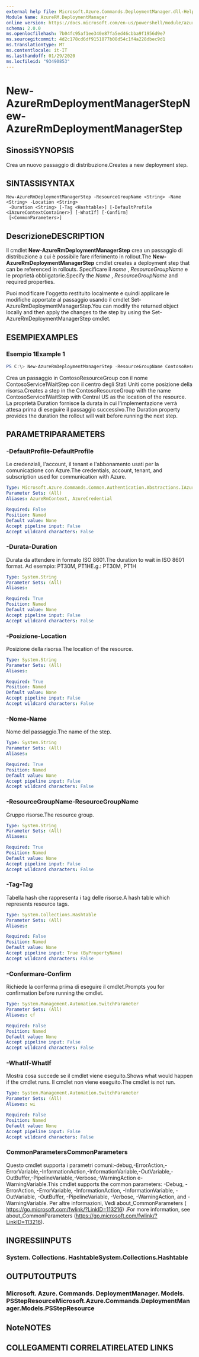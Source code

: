 ```yaml
---
external help file: Microsoft.Azure.Commands.DeploymentManager.dll-Help.xml
Module Name: AzureRM.DeploymentManager
online version: https://docs.microsoft.com/en-us/powershell/module/azurerm.deploymentmanager/new-azurermdeploymentmanagerstep
schema: 2.0.0
ms.openlocfilehash: 7b04fc95af1ee340e87fa5ed46cbba9f1956d9e7
ms.sourcegitcommit: 4d2c178cd6df9151877b08d54c1f4a228dbec9d1
ms.translationtype: MT
ms.contentlocale: it-IT
ms.lasthandoff: 01/29/2020
ms.locfileid: "93490853"
---
```

# <span data-ttu-id="28a4d-101">New-AzureRmDeploymentManagerStep</span><span class="sxs-lookup"><span data-stu-id="28a4d-101">New-AzureRmDeploymentManagerStep</span></span>

## <span data-ttu-id="28a4d-102">Sinossi</span><span class="sxs-lookup"><span data-stu-id="28a4d-102">SYNOPSIS</span></span>
<span data-ttu-id="28a4d-103">Crea un nuovo passaggio di distribuzione.</span><span class="sxs-lookup"><span data-stu-id="28a4d-103">Creates a new deployment step.</span></span>

## <span data-ttu-id="28a4d-104">SINTASSI</span><span class="sxs-lookup"><span data-stu-id="28a4d-104">SYNTAX</span></span>

```
New-AzureRmDeploymentManagerStep -ResourceGroupName <String> -Name <String> -Location <String>
 -Duration <String> [-Tag <Hashtable>] [-DefaultProfile <IAzureContextContainer>] [-WhatIf] [-Confirm]
 [<CommonParameters>]
```

## <span data-ttu-id="28a4d-105">Descrizione</span><span class="sxs-lookup"><span data-stu-id="28a4d-105">DESCRIPTION</span></span>
<span data-ttu-id="28a4d-106">Il cmdlet **New-AzureRmDeploymentManagerStep** crea un passaggio di distribuzione a cui è possibile fare riferimento in rollout.</span><span class="sxs-lookup"><span data-stu-id="28a4d-106">The **New-AzureRmDeploymentManagerStep** cmdlet creates a deployment step that can be referenced in rollouts.</span></span>
<span data-ttu-id="28a4d-107">Specificare il *nome* , *ResourceGroupName* e le proprietà obbligatorie.</span><span class="sxs-lookup"><span data-stu-id="28a4d-107">Specify the *Name* , *ResourceGroupName* and required properties.</span></span>

<span data-ttu-id="28a4d-108">Puoi modificare l'oggetto restituito localmente e quindi applicare le modifiche apportate al passaggio usando il cmdlet Set-AzureRmDeploymentManagerStep.</span><span class="sxs-lookup"><span data-stu-id="28a4d-108">You can modify the returned object locally and then apply the changes to the step by using the Set-AzureRmDeploymentManagerStep cmdlet.</span></span>

## <span data-ttu-id="28a4d-109">ESEMPI</span><span class="sxs-lookup"><span data-stu-id="28a4d-109">EXAMPLES</span></span>

### <span data-ttu-id="28a4d-110">Esempio 1</span><span class="sxs-lookup"><span data-stu-id="28a4d-110">Example 1</span></span>
```powershell
PS C:\> New-AzureRmDeploymentManagerStep -ResourceGroupName ContosoResourceGroup -Name ContosoService1WaitStep -Location "Central US" -Duration PT20M
```

<span data-ttu-id="28a4d-111">Crea un passaggio in ContosoResourceGroup con il nome ContosoService1WaitStep con il centro degli Stati Uniti come posizione della risorsa.</span><span class="sxs-lookup"><span data-stu-id="28a4d-111">Creates a step in the ContosoResourceGroup with the name ContosoService1WaitStep with Central US as the location of the resource.</span></span> <span data-ttu-id="28a4d-112">La proprietà Duration fornisce la durata in cui l'implementazione verrà attesa prima di eseguire il passaggio successivo.</span><span class="sxs-lookup"><span data-stu-id="28a4d-112">The Duration property provides the duration the rollout will wait before running the next step.</span></span>

## <span data-ttu-id="28a4d-113">PARAMETRI</span><span class="sxs-lookup"><span data-stu-id="28a4d-113">PARAMETERS</span></span>

### <span data-ttu-id="28a4d-114">-DefaultProfile</span><span class="sxs-lookup"><span data-stu-id="28a4d-114">-DefaultProfile</span></span>
<span data-ttu-id="28a4d-115">Le credenziali, l'account, il tenant e l'abbonamento usati per la comunicazione con Azure.</span><span class="sxs-lookup"><span data-stu-id="28a4d-115">The credentials, account, tenant, and subscription used for communication with Azure.</span></span>

```yaml
Type: Microsoft.Azure.Commands.Common.Authentication.Abstractions.IAzureContextContainer
Parameter Sets: (All)
Aliases: AzureRmContext, AzureCredential

Required: False
Position: Named
Default value: None
Accept pipeline input: False
Accept wildcard characters: False
```

### <span data-ttu-id="28a4d-116">-Durata</span><span class="sxs-lookup"><span data-stu-id="28a4d-116">-Duration</span></span>
<span data-ttu-id="28a4d-117">Durata da attendere in formato ISO 8601.</span><span class="sxs-lookup"><span data-stu-id="28a4d-117">The duration to wait in ISO 8601 format.</span></span>
<span data-ttu-id="28a4d-118">Ad esempio: PT30M, PT1H</span><span class="sxs-lookup"><span data-stu-id="28a4d-118">E.g.: PT30M, PT1H</span></span>

```yaml
Type: System.String
Parameter Sets: (All)
Aliases:

Required: True
Position: Named
Default value: None
Accept pipeline input: False
Accept wildcard characters: False
```

### <span data-ttu-id="28a4d-119">-Posizione</span><span class="sxs-lookup"><span data-stu-id="28a4d-119">-Location</span></span>
<span data-ttu-id="28a4d-120">Posizione della risorsa.</span><span class="sxs-lookup"><span data-stu-id="28a4d-120">The location of the resource.</span></span>

```yaml
Type: System.String
Parameter Sets: (All)
Aliases:

Required: True
Position: Named
Default value: None
Accept pipeline input: False
Accept wildcard characters: False
```

### <span data-ttu-id="28a4d-121">-Nome</span><span class="sxs-lookup"><span data-stu-id="28a4d-121">-Name</span></span>
<span data-ttu-id="28a4d-122">Nome del passaggio.</span><span class="sxs-lookup"><span data-stu-id="28a4d-122">The name of the step.</span></span>

```yaml
Type: System.String
Parameter Sets: (All)
Aliases:

Required: True
Position: Named
Default value: None
Accept pipeline input: False
Accept wildcard characters: False
```

### <span data-ttu-id="28a4d-123">-ResourceGroupName</span><span class="sxs-lookup"><span data-stu-id="28a4d-123">-ResourceGroupName</span></span>
<span data-ttu-id="28a4d-124">Gruppo risorse.</span><span class="sxs-lookup"><span data-stu-id="28a4d-124">The resource group.</span></span>

```yaml
Type: System.String
Parameter Sets: (All)
Aliases:

Required: True
Position: Named
Default value: None
Accept pipeline input: False
Accept wildcard characters: False
```

### <span data-ttu-id="28a4d-125">-Tag</span><span class="sxs-lookup"><span data-stu-id="28a4d-125">-Tag</span></span>
<span data-ttu-id="28a4d-126">Tabella hash che rappresenta i tag delle risorse.</span><span class="sxs-lookup"><span data-stu-id="28a4d-126">A hash table which represents resource tags.</span></span>

```yaml
Type: System.Collections.Hashtable
Parameter Sets: (All)
Aliases:

Required: False
Position: Named
Default value: None
Accept pipeline input: True (ByPropertyName)
Accept wildcard characters: False
```

### <span data-ttu-id="28a4d-127">-Confermare</span><span class="sxs-lookup"><span data-stu-id="28a4d-127">-Confirm</span></span>
<span data-ttu-id="28a4d-128">Richiede la conferma prima di eseguire il cmdlet.</span><span class="sxs-lookup"><span data-stu-id="28a4d-128">Prompts you for confirmation before running the cmdlet.</span></span>

```yaml
Type: System.Management.Automation.SwitchParameter
Parameter Sets: (All)
Aliases: cf

Required: False
Position: Named
Default value: None
Accept pipeline input: False
Accept wildcard characters: False
```

### <span data-ttu-id="28a4d-129">-WhatIf</span><span class="sxs-lookup"><span data-stu-id="28a4d-129">-WhatIf</span></span>
<span data-ttu-id="28a4d-130">Mostra cosa succede se il cmdlet viene eseguito.</span><span class="sxs-lookup"><span data-stu-id="28a4d-130">Shows what would happen if the cmdlet runs.</span></span>
<span data-ttu-id="28a4d-131">Il cmdlet non viene eseguito.</span><span class="sxs-lookup"><span data-stu-id="28a4d-131">The cmdlet is not run.</span></span>

```yaml
Type: System.Management.Automation.SwitchParameter
Parameter Sets: (All)
Aliases: wi

Required: False
Position: Named
Default value: None
Accept pipeline input: False
Accept wildcard characters: False
```

### <span data-ttu-id="28a4d-132">CommonParameters</span><span class="sxs-lookup"><span data-stu-id="28a4d-132">CommonParameters</span></span>
<span data-ttu-id="28a4d-133">Questo cmdlet supporta i parametri comuni:-debug,-ErrorAction,-ErrorVariable,-InformationAction,-InformationVariable,-OutVariable,-OutBuffer,-PipelineVariable,-Verbose,-WarningAction e-WarningVariable.</span><span class="sxs-lookup"><span data-stu-id="28a4d-133">This cmdlet supports the common parameters: -Debug, -ErrorAction, -ErrorVariable, -InformationAction, -InformationVariable, -OutVariable, -OutBuffer, -PipelineVariable, -Verbose, -WarningAction, and -WarningVariable.</span></span>
<span data-ttu-id="28a4d-134">Per altre informazioni, Vedi about_CommonParameters ( https://go.microsoft.com/fwlink/?LinkID=113216) .</span><span class="sxs-lookup"><span data-stu-id="28a4d-134">For more information, see about_CommonParameters (https://go.microsoft.com/fwlink/?LinkID=113216).</span></span>

## <span data-ttu-id="28a4d-135">INGRESSI</span><span class="sxs-lookup"><span data-stu-id="28a4d-135">INPUTS</span></span>

### <span data-ttu-id="28a4d-136">System. Collections. Hashtable</span><span class="sxs-lookup"><span data-stu-id="28a4d-136">System.Collections.Hashtable</span></span>

## <span data-ttu-id="28a4d-137">OUTPUT</span><span class="sxs-lookup"><span data-stu-id="28a4d-137">OUTPUTS</span></span>

### <span data-ttu-id="28a4d-138">Microsoft. Azure. Commands. DeploymentManager. Models. PSStepResource</span><span class="sxs-lookup"><span data-stu-id="28a4d-138">Microsoft.Azure.Commands.DeploymentManager.Models.PSStepResource</span></span>

## <span data-ttu-id="28a4d-139">Note</span><span class="sxs-lookup"><span data-stu-id="28a4d-139">NOTES</span></span>

## <span data-ttu-id="28a4d-140">COLLEGAMENTI CORRELATI</span><span class="sxs-lookup"><span data-stu-id="28a4d-140">RELATED LINKS</span></span>
